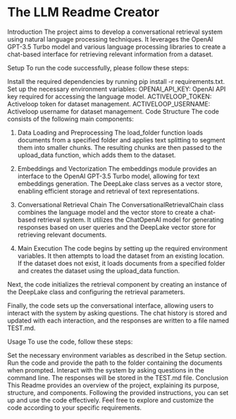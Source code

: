 # The LLM Readme Creator

Introduction
The project aims to develop a conversational retrieval system using natural language processing techniques. It leverages the OpenAI GPT-3.5 Turbo model and various language processing libraries to create a chat-based interface for retrieving relevant information from a dataset.

Setup
To run the code successfully, please follow these steps:

Install the required dependencies by running pip install -r requirements.txt.
Set up the necessary environment variables:
OPENAI_API_KEY: OpenAI API key required for accessing the language model.
ACTIVELOOP_TOKEN: Activeloop token for dataset management.
ACTIVELOOP_USERNAME: Activeloop username for dataset management.
Code Structure
The code consists of the following main components:

1. Data Loading and Preprocessing
The load_folder function loads documents from a specified folder and applies text splitting to segment them into smaller chunks. The resulting chunks are then passed to the upload_data function, which adds them to the dataset.

2. Embeddings and Vectorization
The embeddings module provides an interface to the OpenAI GPT-3.5 Turbo model, allowing for text embeddings generation. The DeepLake class serves as a vector store, enabling efficient storage and retrieval of text representations.

3. Conversational Retrieval Chain
The ConversationalRetrievalChain class combines the language model and the vector store to create a chat-based retrieval system. It utilizes the ChatOpenAI model for generating responses based on user queries and the DeepLake vector store for retrieving relevant documents.

4. Main Execution
The code begins by setting up the required environment variables. It then attempts to load the dataset from an existing location. If the dataset does not exist, it loads documents from a specified folder and creates the dataset using the upload_data function.

Next, the code initializes the retrieval component by creating an instance of the DeepLake class and configuring the retrieval parameters.

Finally, the code sets up the conversational interface, allowing users to interact with the system by asking questions. The chat history is stored and updated with each interaction, and the responses are written to a file named TEST.md.

Usage
To use the code, follow these steps:

Set the necessary environment variables as described in the Setup section.
Run the code and provide the path to the folder containing the documents when prompted.
Interact with the system by asking questions in the command line.
The responses will be stored in the TEST.md file.
Conclusion
This Readme provides an overview of the project, explaining its purpose, structure, and components. Following the provided instructions, you can set up and use the code effectively. Feel free to explore and customize the code according to your specific requirements.
